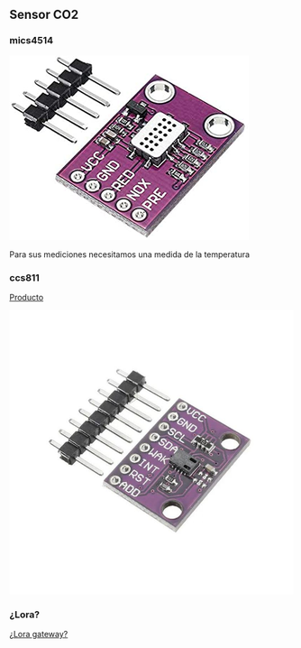 
## Sensor CO2 

### mics4514 

![](./images/mics4514.jpg)

Para sus mediciones necesitamos una medida de la temperatura

### ccs811


[Producto](https://solectroshop.com/es/sensores-de-gas/5143-mq-135-sensor-calidad-de-aire.html)

![](./images/ccs811.jpg)


### ¿Lora?


[¿Lora gateway?](https://www.amazon.es/Waveshare-Multi-Level-Configuration-Fixed-Point-Transmission/dp/B07VQZ5ZXY/ref=pd_sbs_1/261-3236229-9801150d)